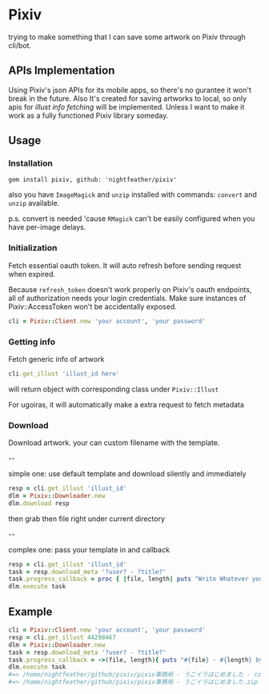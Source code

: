 # Pixiv
  
trying to make something that I can save some artwork on Pixiv through cli/bot.

## APIs Implementation

Using Pixiv's json APIs for its mobile apps, so there's no gurantee it won't break in the future.
Also It's created for saving artworks to local, so only apis for *illust info fetching* will be implemented.
Unless I want to make it work as a fully functioned Pixiv library someday.

## Usage

### Installation

`gem install pixiv, github: 'nightfeather/pixiv'`

also you have `ImageMagick` and `unzip` installed with commands: `convert` and `unzip` available.

p.s. convert is needed 'cause `RMagick` can't be easily configured when you have per-image delays.

### Initialization
Fetch essential oauth token.
It will auto refresh before sending request when expired.

Because `refresh_token` doesn't work properly on Pixiv's oauth endpoints, all of authorization needs your login credentials. Make sure instances of Pixiv::AccessToken won't be accidentally exposed.

```ruby
cli = Pixiv::Client.new 'your account', 'your password'
```

### Getting info
Fetch generic info of artwork

```ruby
cli.get_illust 'illust_id here'
```
will return object with corresponding class under `Pixiv::Illust`

For ugoiras, it will automatically make a extra request to fetch metadata

### Download
Download artwork.
your can custom filename with the template.

--

simple one: use default template and download silently and immediately

```ruby
resp = cli.get_illust 'illust_id'
dlm = Pixiv::Downloader.new
dlm.download resp
```
then grab then file right under current directory

--

complex one: pass your template in and callback

```ruby
resp = cli.get_illust 'illust_id'
task = resp.download_meta '?user? - ?title?'
task.progress_callback = proc { |file, length| puts "Write Whatever you want to complain during download here" }
dlm.execute task
```

## Example

```ruby
cli = Pixiv::Client.new 'your account', 'your password'
resp = cli.get_illust 44298467
dlm = Pixiv::Downloader.new
task = resp.download_meta '?user? - ?title?'
task.progress_callback = ->(file, length){ puts "#{file} - #{length} bytes saved"}
dlm.execute task
#=> /home/nightfeather/github/pixiv/pixiv事務局 - うごイラはじめました - cover.jpg - 1084323 bytes saved
#=> /home/nightfeather/github/pixiv/pixiv事務局 - うごイラはじめました.zip - 867212 bytes saved
```

